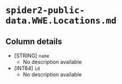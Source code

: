 # `spider2-public-data.WWE.Locations.md`

## Column details

* [STRING]    `name`
  - No description available
* [INT64]    `id`
  - No description available

